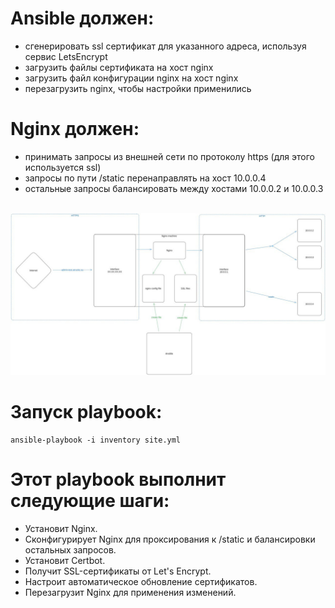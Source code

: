 # Ansible должен:
- сгенерировать ssl сертификат для указанного адреса, используя сервис LetsEncrypt
- загрузить файлы сертификата на хост nginx
- загрузить файл конфигурации nginx на хост nginx
- перезагрузить nginx, чтобы настройки применились
# Nginx должен:
- принимать запросы из внешней сети по протоколу https (для этого используется ssl)
- запросы по пути /static перенаправлять на хост 10.0.0.4
- остальные запросы балансировать между хостами 10.0.0.2 и 10.0.0.3

<img> ![alt text](photo_5965181143298982282_y-1.jpg)

# Запуск playbook:

```
ansible-playbook -i inventory site.yml
```
# Этот playbook выполнит следующие шаги:

- Установит Nginx.
- Сконфигурирует Nginx для проксирования к /static и балансировки остальных запросов.
- Установит Certbot.
- Получит SSL-сертификаты от Let's Encrypt.
- Настроит автоматическое обновление сертификатов.
- Перезагрузит Nginx для применения изменений.



